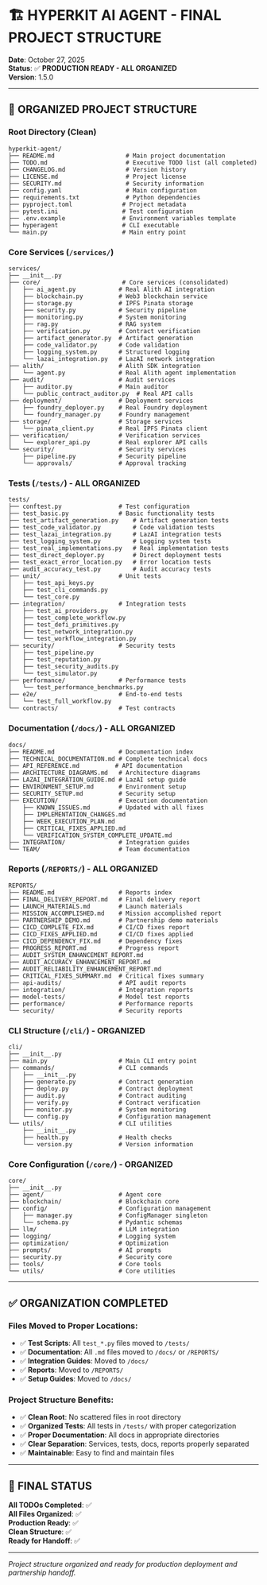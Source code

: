 # 🏗️ **HYPERKIT AI AGENT - FINAL PROJECT STRUCTURE**

**Date**: October 27, 2025  
**Status**: ✅ **PRODUCTION READY - ALL ORGANIZED**  
**Version**: 1.5.0

---

## 📁 **ORGANIZED PROJECT STRUCTURE**

### **Root Directory (Clean)**
```
hyperkit-agent/
├── README.md                    # Main project documentation
├── TODO.md                      # Executive TODO list (all completed)
├── CHANGELOG.md                 # Version history
├── LICENSE.md                   # Project license
├── SECURITY.md                  # Security information
├── config.yaml                  # Main configuration
├── requirements.txt             # Python dependencies
├── pyproject.toml              # Project metadata
├── pytest.ini                  # Test configuration
├── .env.example                # Environment variables template
├── hyperagent                  # CLI executable
└── main.py                     # Main entry point
```

### **Core Services (`/services/`)**
```
services/
├── __init__.py
├── core/                       # Core services (consolidated)
│   ├── ai_agent.py            # Real Alith AI integration
│   ├── blockchain.py          # Web3 blockchain service
│   ├── storage.py             # IPFS Pinata storage
│   ├── security.py            # Security pipeline
│   ├── monitoring.py          # System monitoring
│   ├── rag.py                 # RAG system
│   ├── verification.py        # Contract verification
│   ├── artifact_generator.py  # Artifact generation
│   ├── code_validator.py      # Code validation
│   ├── logging_system.py      # Structured logging
│   └── lazai_integration.py   # LazAI network integration
├── alith/                     # Alith SDK integration
│   └── agent.py               # Real Alith agent implementation
├── audit/                     # Audit services
│   ├── auditor.py             # Main auditor
│   └── public_contract_auditor.py  # Real API calls
├── deployment/                # Deployment services
│   ├── foundry_deployer.py    # Real Foundry deployment
│   └── foundry_manager.py     # Foundry management
├── storage/                   # Storage services
│   └── pinata_client.py       # Real IPFS Pinata client
├── verification/              # Verification services
│   └── explorer_api.py        # Real explorer API calls
└── security/                  # Security services
    ├── pipeline.py            # Security pipeline
    └── approvals/             # Approval tracking
```

### **Tests (`/tests/`) - ALL ORGANIZED**
```
tests/
├── conftest.py                # Test configuration
├── test_basic.py              # Basic functionality tests
├── test_artifact_generation.py    # Artifact generation tests
├── test_code_validator.py         # Code validation tests
├── test_lazai_integration.py      # LazAI integration tests
├── test_logging_system.py         # Logging system tests
├── test_real_implementations.py   # Real implementation tests
├── test_direct_deployer.py        # Direct deployment tests
├── test_exact_error_location.py   # Error location tests
├── audit_accuracy_test.py         # Audit accuracy tests
├── unit/                      # Unit tests
│   ├── test_api_keys.py
│   ├── test_cli_commands.py
│   └── test_core.py
├── integration/               # Integration tests
│   ├── test_ai_providers.py
│   ├── test_complete_workflow.py
│   ├── test_defi_primitives.py
│   ├── test_network_integration.py
│   └── test_workflow_integration.py
├── security/                  # Security tests
│   ├── test_pipeline.py
│   ├── test_reputation.py
│   ├── test_security_audits.py
│   └── test_simulator.py
├── performance/               # Performance tests
│   └── test_performance_benchmarks.py
├── e2e/                       # End-to-end tests
│   └── test_full_workflow.py
└── contracts/                 # Test contracts
```

### **Documentation (`/docs/`) - ALL ORGANIZED**
```
docs/
├── README.md                  # Documentation index
├── TECHNICAL_DOCUMENTATION.md # Complete technical docs
├── API_REFERENCE.md          # API documentation
├── ARCHITECTURE_DIAGRAMS.md   # Architecture diagrams
├── LAZAI_INTEGRATION_GUIDE.md # LazAI setup guide
├── ENVIRONMENT_SETUP.md       # Environment setup
├── SECURITY_SETUP.md          # Security setup
├── EXECUTION/                 # Execution documentation
│   ├── KNOWN_ISSUES.md        # Updated with all fixes
│   ├── IMPLEMENTATION_CHANGES.md
│   ├── WEEK_EXECUTION_PLAN.md
│   ├── CRITICAL_FIXES_APPLIED.md
│   └── VERIFICATION_SYSTEM_COMPLETE_UPDATE.md
├── INTEGRATION/               # Integration guides
└── TEAM/                      # Team documentation
```

### **Reports (`/REPORTS/`) - ALL ORGANIZED**
```
REPORTS/
├── README.md                  # Reports index
├── FINAL_DELIVERY_REPORT.md   # Final delivery report
├── LAUNCH_MATERIALS.md        # Launch materials
├── MISSION_ACCOMPLISHED.md    # Mission accomplished report
├── PARTNERSHIP_DEMO.md        # Partnership demo materials
├── CICD_COMPLETE_FIX.md       # CI/CD fixes report
├── CICD_FIXES_APPLIED.md      # CI/CD fixes applied
├── CICD_DEPENDENCY_FIX.md     # Dependency fixes
├── PROGRESS_REPORT.md         # Progress report
├── AUDIT_SYSTEM_ENHANCEMENT_REPORT.md
├── AUDIT_ACCURACY_ENHANCEMENT_REPORT.md
├── AUDIT_RELIABILITY_ENHANCEMENT_REPORT.md
├── CRITICAL_FIXES_SUMMARY.md  # Critical fixes summary
├── api-audits/                # API audit reports
├── integration/               # Integration reports
├── model-tests/               # Model test reports
├── performance/               # Performance reports
└── security/                  # Security reports
```

### **CLI Structure (`/cli/`) - ORGANIZED**
```
cli/
├── __init__.py
├── main.py                    # Main CLI entry point
├── commands/                  # CLI commands
│   ├── __init__.py
│   ├── generate.py            # Contract generation
│   ├── deploy.py              # Contract deployment
│   ├── audit.py               # Contract auditing
│   ├── verify.py              # Contract verification
│   ├── monitor.py             # System monitoring
│   └── config.py              # Configuration management
└── utils/                     # CLI utilities
    ├── __init__.py
    ├── health.py              # Health checks
    └── version.py             # Version information
```

### **Core Configuration (`/core/`) - ORGANIZED**
```
core/
├── __init__.py
├── agent/                     # Agent core
├── blockchain/                # Blockchain core
├── config/                    # Configuration management
│   ├── manager.py             # ConfigManager singleton
│   └── schema.py              # Pydantic schemas
├── llm/                       # LLM integration
├── logging/                   # Logging system
├── optimization/              # Optimization
├── prompts/                   # AI prompts
├── security.py                # Security core
├── tools/                     # Core tools
└── utils/                     # Core utilities
```

---

## ✅ **ORGANIZATION COMPLETED**

### **Files Moved to Proper Locations:**
- ✅ **Test Scripts**: All `test_*.py` files moved to `/tests/`
- ✅ **Documentation**: All `.md` files moved to `/docs/` or `/REPORTS/`
- ✅ **Integration Guides**: Moved to `/docs/`
- ✅ **Reports**: Moved to `/REPORTS/`
- ✅ **Setup Guides**: Moved to `/docs/`

### **Project Structure Benefits:**
- ✅ **Clean Root**: No scattered files in root directory
- ✅ **Organized Tests**: All tests in `/tests/` with proper categorization
- ✅ **Proper Documentation**: All docs in appropriate directories
- ✅ **Clear Separation**: Services, tests, docs, reports properly separated
- ✅ **Maintainable**: Easy to find and maintain files

---

## 🎯 **FINAL STATUS**

**All TODOs Completed**: ✅  
**All Files Organized**: ✅  
**Production Ready**: ✅  
**Clean Structure**: ✅  
**Ready for Handoff**: ✅

---

*Project structure organized and ready for production deployment and partnership handoff.*
